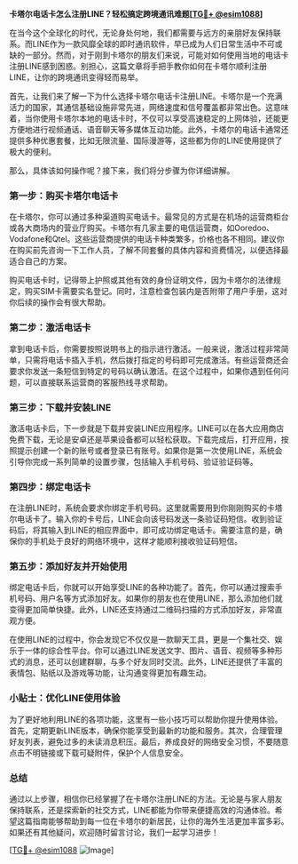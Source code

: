 **卡塔尔电话卡怎么注册LINE？轻松搞定跨境通讯难题[[TG💪+ @esim1088](https://t.me/s/esim1088)]**

在当今这个全球化的时代，无论身处何地，我们都需要与远方的亲朋好友保持联系。而LINE作为一款风靡全球的即时通讯软件，早已成为人们日常生活中不可或缺的一部分。然而，对于刚到卡塔尔的朋友们来说，可能对如何使用当地的电话卡注册LINE感到困惑。别担心，这篇文章将手把手教你如何在卡塔尔顺利注册LINE，让你的跨境通讯变得轻而易举。

首先，让我们来了解一下为什么选择卡塔尔电话卡注册LINE。卡塔尔是一个充满活力的国家，其通信基础设施非常先进，网络速度和信号覆盖都非常出色。这意味着，当你使用卡塔尔本地的电话卡时，不仅可以享受高速稳定的上网体验，还能更方便地进行视频通话、语音聊天等多媒体互动功能。此外，卡塔尔的电话卡通常还提供多种优惠套餐，比如无限流量、国际漫游等，这些都为你的LINE使用提供了极大的便利。

那么，具体该如何操作呢？接下来，我们将分步骤为你详细讲解。

### **第一步：购买卡塔尔电话卡**
在卡塔尔，你可以通过多种渠道购买电话卡。最常见的方式是在机场的运营商柜台或各大商场内的营业厅购买。卡塔尔有几家主要的电信运营商，如Ooredoo、Vodafone和Qtel。这些运营商提供的电话卡种类繁多，价格也各不相同。建议你在购买前先咨询一下工作人员，了解不同套餐的具体内容和资费情况，以便选择最适合自己的方案。

购买电话卡时，记得带上护照或其他有效的身份证明文件，因为卡塔尔的法律规定，购买SIM卡需要实名登记。同时，注意检查包装内是否附带了用户手册，这对你后续的操作会有很大帮助。

### **第二步：激活电话卡**
拿到电话卡后，你需要按照说明书上的指示进行激活。一般来说，激活过程非常简单，只需将电话卡插入手机，然后拨打指定的号码即可完成激活。有些运营商还会要求你发送一条短信到特定的号码以确认激活。在这个过程中，如果你遇到任何问题，可以直接联系运营商的客服热线寻求帮助。

### **第三步：下载并安装LINE**
激活电话卡后，下一步就是下载并安装LINE应用程序。LINE可以在各大应用商店免费下载，无论是安卓还是苹果设备都可以轻松获取。下载完成后，打开应用，按照提示创建一个新的账号或者登录已有账号。如果你是第一次使用LINE，系统会引导你完成一系列简单的设置步骤，包括输入手机号码、验证验证码等。

### **第四步：绑定电话卡**
在注册LINE时，系统会要求你绑定手机号码。这里就需要用到你刚刚购买的卡塔尔电话卡了。输入你的卡号后，LINE会向该号码发送一条验证码短信。收到验证码后，将其输入到LINE的相应界面中，即可成功绑定电话卡。需要注意的是，确保你的手机处于良好的网络环境中，这样才能顺利接收验证码短信。

### **第五步：添加好友并开始使用**
绑定电话卡后，你就可以开始享受LINE的各种功能了。首先，你可以通过搜索手机号码、用户名等方式添加好友。如果你的朋友也在使用LINE，那么添加他们就变得更加简单快捷。此外，LINE还支持通过二维码扫描的方式添加好友，非常直观方便。

在使用LINE的过程中，你会发现它不仅仅是一款聊天工具，更是一个集社交、娱乐于一体的综合性平台。你可以通过LINE发送文字、图片、语音、视频等多种形式的消息，还可以创建群聊，与多个好友同时交流。此外，LINE还提供了丰富的表情包、贴纸以及游戏等功能，让沟通变得更加有趣生动。

### **小贴士：优化LINE使用体验**
为了更好地利用LINE的各项功能，这里有一些小技巧可以帮助你提升使用体验。首先，定期更新LINE版本，确保你能享受到最新的功能和服务。其次，合理管理好友列表，避免过多的未读消息积压。最后，养成良好的网络安全习惯，不要随意点击不明链接或下载可疑附件，保护个人信息安全。

### **总结**
通过以上步骤，相信你已经掌握了在卡塔尔注册LINE的方法。无论是与家人朋友保持联系，还是探索新的社交方式，LINE都能为你带来便捷高效的沟通体验。希望这篇指南能够帮助到每一位在卡塔尔的新居民，让你的海外生活更加丰富多彩。如果还有其他疑问，欢迎随时留言讨论，我们一起学习进步！

[[TG💪+ @esim1088](https://t.me/s/esim1088) ![Image](https://i.postimg.cc/4NQfJmqS/Snipaste-2025-05-13-00-14-12.png)]